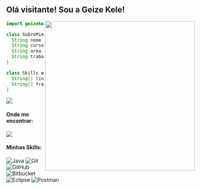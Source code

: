 ## Olá visitante! Sou a <strong>Geize Kele!</strong>

<img src="https://raw.githubusercontent.com/MicaelliMedeiros/micaellimedeiros/master/image/computer-illustration.png" min-width="400px" max-width="400px" width="400px" align="right">

```java
import geizekele.Desenvolvedor;

class SobreMim extends Desenvolvedor {
  String nome = "Geize Kele";
  String curso/faculdade = "Ciências da Computação";
  String area = "Desenvolvedora back-end";
  String trabalho = "Estagiária IBM";
}

class Skills extends Desenvolvedor {
  String[] linguagens = {"Java", "SQL"};
  String[] frameworks = {"Spring"};
}
```
![](https://komarev.com/ghpvc/?username=geizekele&color=006bed)

<h4>Onde me encontrar:</h4>
<p align="left">
  <a href="#" alt="LinkedIn">
  <img src="https://img.shields.io/badge/-Linkedin-0e76a8?style=flat-square&logo=Linkedin&logoColor=white&link=https://www.linkedin.com/in/geize-kele/" /></a>
</p>

<h4>Minhas Skills:</h4>

![Java](https://img.shields.io/badge/-Java-333333?style=flat&logo=Java&logoColor=007396)
![Git](https://img.shields.io/badge/-Git-333333?style=flat&logo=git)
![GitHub](https://img.shields.io/badge/-GitHub-333333?style=flat&logo=github)
![Bitbucket](https://img.shields.io/badge/-Bitbucket-333333?style=flat&logo=bitbucket)
![Eclipse](https://img.shields.io/badge/-Eclipse-333333?style=flat&logo=eclipse-ide&logoColor=2C2255)
![Postman](https://img.shields.io/badge/-Postman-333333?style=flat&logo=postman)
